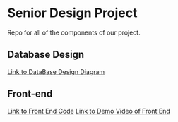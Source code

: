 # Senior Design Project
Repo for all of the components of our project.

## Database Design

[Link to DataBase Design Diagram](https://github.com/rpatangay00/SeniorDesignProject/blob/c95989f5a87dc2b48841f3ec2b3506e8c7cc93dc/Database%20Design%20Assignment/Database-Design-T14.pdf)

## Front-end 

[Link to Front End Code](https://github.com/rpatangay00/SeniorDesignProject/tree/main/tutoringacademy_frontend)
[Link to Demo Video of Front End](https://drive.google.com/file/d/1WmBCdSiG2h1pslpuQag3K2hQxxKULlE-/view?usp=share_link)
